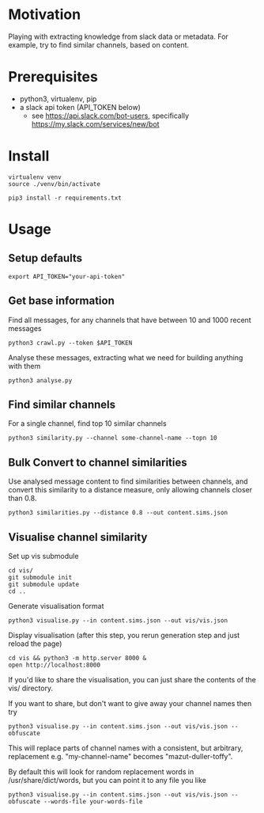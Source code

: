 # Motivation

Playing with extracting knowledge from slack data or metadata. For example, try to find similar channels,
based on content.

# Prerequisites

* python3, virtualenv, pip
* a slack api token (API_TOKEN below)
    * see https://api.slack.com/bot-users, specifically https://my.slack.com/services/new/bot

# Install

    virtualenv venv
    source ./venv/bin/activate

    pip3 install -r requirements.txt

# Usage

## Setup defaults

    export API_TOKEN="your-api-token"

## Get base information

Find all messages, for any channels that have between 10 and 1000
recent messages

    python3 crawl.py --token $API_TOKEN

Analyse these messages, extracting what we need for building anything
with them

    python3 analyse.py

## Find similar channels

For a single channel, find top 10 similar channels

    python3 similarity.py --channel some-channel-name --topn 10

## Bulk Convert to channel similarities

Use analysed message content to find similarities between channels, and
convert this similarity to a distance measure, only allowing channels closer
than 0.8.

    python3 similarities.py --distance 0.8 --out content.sims.json

## Visualise channel similarity

Set up vis submodule

    cd vis/
    git submodule init
    git submodule update
    cd ..

Generate visualisation format

    python3 visualise.py --in content.sims.json --out vis/vis.json

Display visualisation (after this step, you rerun generation step and just reload the page)

    cd vis && python3 -m http.server 8000 &
    open http://localhost:8000

If you'd like to share the visualisation, you can just share the contents of the vis/ directory.

If you want to share, but don't want to give away your channel names then try

    python3 visualise.py --in content.sims.json --out vis/vis.json --obfuscate
    
This will replace parts of channel names with a consistent, but arbitrary, replacement
e.g. "my-channel-name" becomes "mazut-duller-toffy".

By default this will look for random replacement words in /usr/share/dict/words, but you can point it to any
file you like

    python3 visualise.py --in content.sims.json --out vis/vis.json --obfuscate --words-file your-words-file


